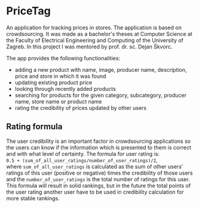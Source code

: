 # PriceTag
An application for tracking prices in stores. The application is based on crowdsourcing. It was made as a bachelor's theses at Computer Science at the Faculty of Electrical Engineering and Computing of the University of Zagreb. In this project I was mentored by prof. dr. sc. Dejan Škvorc.

The app provides the following functionalities:
- adding a new product with name, image, producer name, description, price and store in which it was found
- updating existing product price
- looking through recently added products
- searching for products for the given category, subcategory, producer name, store name or product name
- rating the credibility of prices updated by other users

## Rating formula
The user credibility is an important factor in crowdsourcing applications so the users can know if the information which is presented to them is correct and with what level of certainty. The formula for user rating is: </br>
```0.5 + (sum_of_all_user_ratings/number_of_user_ratings)/2```, <br>
where `sum_of_all_user_ratings` is calculated as the sum of other users' ratings of this user (positive or negative) times the credibility of those users and the `number_of_user_ratings` is the total number of ratings for this user. This formula will result in solid rankings, but in the future the total points of the user rating another user have to be used in credibility calculation for more stable rankings.
